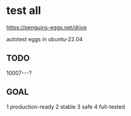 # test all 

https://penguins-eggs.net/drive

autotest eggs in ubuntu-22.04

## TODO 

10007---?

## GOAL

1 production-ready 
2 stable 
3 safe 
4 full-tested 
